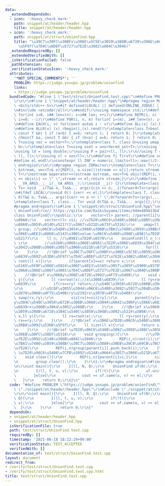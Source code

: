 ```yaml
---
data:
  _extendedDependsOn:
  - icon: ':heavy_check_mark:'
    path: snippet/at/header/header.hpp
    title: snippet/at/header/header.hpp
  - icon: ':heavy_check_mark:'
    path: snippet/at/struct/UnionFind.hpp
    title: "\u30C7\u30FC\u30BFx\u306E\u5C5E\u3059\u308B\u6728\u306E\u6839\u3092\u53D6\
      \u5F97(\u7D4C\u8DEF\u5727\u7E2E\u3082\u884C\u3046)"
  _extendedRequiredBy: []
  _extendedVerifiedWith: []
  _isVerificationFailed: false
  _pathExtension: cpp
  _verificationStatusIcon: ':heavy_check_mark:'
  attributes:
    '*NOT_SPECIAL_COMMENTS*': ''
    PROBLEM: https://judge.yosupo.jp/problem/unionfind
    links:
    - https://judge.yosupo.jp/problem/unionfind
  bundledCode: "#line 1 \"test/struct/UnionFind.test.cpp\"\n#define PROBLEM \"https://judge.yosupo.jp/problem/unionfind\"\
    \r\n\r\n#line 1 \"snippet/at/header/header.hpp\"\n#pragma region Macros\r\n#include\
    \ <bits/stdc++.h>\r\n#if defined(LOCAL) || defined(ONLINE_JUDGE) || defined(_DEBUG)\r\
    \n#include <atcoder/all>\r\n#endif\r\nusing namespace std;\r\n#define REP(i, n)\
    \ for(int i=0, i##_len=(n); i<i##_len; ++i)\r\n#define REPR(i, n) for(int i=(n);\
    \ i>=0; --i)\r\n#define FOR(i, n, m) for(int i=(m), i##_len=(n); i<i##_len; ++i)\r\
    \n#define EACH(i, v) for(const auto& i : v)\r\n#define ALL(x) (x).begin(),(x).end()\r\
    \n#define ALLR(x) (x).rbegin(),(x).rend()\r\ntemplate<class T>bool chmax(T &a,\
    \ const T &b) { if (a<b) { a=b; return 1; } return 0; }\r\ntemplate<class T>bool\
    \ chmin(T &a, const T &b) { if (b<a) { a=b; return 1; } return 0; }\r\ntemplate<class\
    \ T>using vec = vector<T>;\r\ntemplate<class T, class U>using umap = unordered_map<T,\
    \ U>;\r\ntemplate<class T>using uset = unordered_set<T>;\r\nusing ll = long long;\r\
    \nusing ld = long double;\r\nusing P = pair<ll, ll>;\r\n//using T = tuple<ll,\
    \ ll, ll>;\r\nusing vl = vec<ll>;\r\n#define fi first\r\n#define se second\r\n\
    #define el endl\r\nconstexpr ll INF = numeric_limits<ll>::max()/2-1;\r\n#pragma\
    \ endregion\r\n\r\n#pragma region IOMacros\r\ntemplate<class T>\r\nistream &operator>>(istream\
    \ &stream, vec<T>& o){REP(i, o.size())stream >> o[i];return stream;}\r\ntemplate<class\
    \ T>\r\nostream &operator<<(ostream &stream, vec<T>& objs){REP(i, objs.size())stream\
    \ << objs[i] << \" \";stream << el;return stream;}\r\n\r\n#define I(T, ...) ;T\
    \ __VA_ARGS__;__i(__VA_ARGS__);\r\nvoid __i() {}\r\ntemplate<class T, class...\
    \ Ts> void __i(T&& o, Ts&&... args){cin >> o;__i(forward<Ts>(args)...);}\r\n\r\
    \n#ifdef LOCAL\r\nvoid O() {cerr << el;}\r\ntemplate<class T, class... Ts> void\
    \ O(T&& o, Ts&&... args){cerr << o << \" \";O(forward<Ts>(args)...);}\r\n#else\r\
    \ntemplate<class T, class... Ts> void O(T&& o, Ts&&... args){};\r\n#endif\r\n\
    #pragma endregion\r\n#line 1 \"snippet/at/struct/UnionFind.hpp\"\n#pragma region\
    \ UnionFind\r\n// https://qiita.com/DaikiSuyama/items/444e409423bd1b4b83d7\r\n\
    class UnionFind{\r\npublic:\r\n    vector<ll> parent; //parent[i]\u306Fi\u306E\
    \u89AA\r\n    vector<ll> siz; //\u7D20\u96C6\u5408\u306E\u30B5\u30A4\u30BA\u3092\
    \u8868\u3059\u914D\u5217(1\u3067\u521D\u671F\u5316)\r\n    umap<ll,vector<ll>>\
    \ group; //\u96C6\u5408\u3054\u3068\u306B\u7BA1\u7406\u3059\u308B(key:\u96C6\u5408\
    \u306E\u4EE3\u8868\u5143\u3001value:\u96C6\u5408\u306E\u8981\u7D20\u306E\u914D\
    \u5217)\r\n    ll n; //\u8981\u7D20\u6570\r\n    UnionFind(ll n_):n(n_),parent(n_),siz(n_,1){\
    \ \r\n        //\u5168\u3066\u306E\u8981\u7D20\u306E\u6839\u304C\u81EA\u8EAB\u3067\
    \u3042\u308B\u3068\u3057\u3066\u521D\u671F\u5316\r\n        for(ll i=0;i<n;i++){parent[i]=i;}\r\
    \n    }\r\n    //!@brief \u30C7\u30FC\u30BFx\u306E\u5C5E\u3059\u308B\u6728\u306E\
    \u6839\u3092\u53D6\u5F97(\u7D4C\u8DEF\u5727\u7E2E\u3082\u884C\u3046)\r\n    ll\
    \ root(ll x){\r\n        if(parent[x]==x) return x;\r\n        return parent[x]=root(parent[x]);//\u4EE3\
    \u5165\u5F0F\u306E\u5024\u306F\u4EE3\u5165\u3057\u305F\u5909\u6570\u306E\u5024\
    \u306A\u306E\u3067\u3001\u7D4C\u8DEF\u5727\u7E2E\u3067\u304D\u308B\r\n    }\r\n\
    \    //!@brief x\u3068y\u306E\u6728\u3092\u4F75\u5408\r\n    void unite(ll x,ll\
    \ y){\r\n        ll rx=root(x);//x\u306E\u6839\r\n        ll ry=root(y);//y\u306E\
    \u6839\r\n        if(rx==ry) return;//\u540C\u3058\u6728\u306B\u3042\u308B\u6642\
    \r\n        //\u5C0F\u3055\u3044\u96C6\u5408\u3092\u5927\u304D\u3044\u96C6\u5408\
    \u3078\u3068\u4F75\u5408(ry\u2192rx\u3078\u4F75\u5408)\r\n        if(siz[rx]<siz[ry])\
    \ swap(rx,ry);\r\n        siz[rx]+=siz[ry];\r\n        parent[ry]=rx;//x\u3068\
    y\u304C\u540C\u3058\u6728\u306B\u306A\u3044\u6642\u306Fy\u306E\u6839ry\u3092x\u306E\
    \u6839rx\u306B\u3064\u3051\u308B\r\n    }\r\n    //!@brief x\u3068y\u304C\u5C5E\
    \u3059\u308B\u6728\u304C\u540C\u3058\u304B\u3092\u5224\u5B9A\r\n    bool same(ll\
    \ x,ll y){\r\n        ll rx=root(x);\r\n        ll ry=root(y);\r\n        return\
    \ rx==ry;\r\n    }\r\n    //!@brief x\u306E\u7D20\u96C6\u5408\u306E\u30B5\u30A4\
    \u30BA\u3092\u53D6\u5F97\r\n    ll size(ll x){\r\n        return siz[root(x)];\r\
    \n    }\r\n    //!@brief \u7D20\u96C6\u5408\u3092\u305D\u308C\u305E\u308C\u30B0\
    \u30EB\u30FC\u30D7\u5316\r\n    void grouping(){\r\n        //\u7D4C\u8DEF\u5727\
    \u7E2E\u3092\u5148\u306B\u884C\u3046\r\n        REP(i,n)root(i);\r\n        //map\u3067\
    \u7BA1\u7406\u3059\u308B(\u30C7\u30D5\u30A9\u30EB\u30C8\u69CB\u7BC9\u3092\u5229\
    \u7528)\r\n        REP(i,n)group[parent[i]].push_back(i);\r\n    }\r\n    //!@brief\
    \ \u7D20\u96C6\u5408\u7CFB\u3092\u524A\u9664\u3057\u3066\u521D\u671F\u5316\r\n\
    \    void clear(){\r\n        REP(i,n){parent[i]=i;}\r\n        siz=vector<ll>(n,1);\r\
    \n        group.clear();\r\n    }\r\n};\r\n#pragma endregion\n#line 5 \"test/struct/UnionFind.test.cpp\"\
    \n\r\nint main(){\r\n    I(ll, N, Q);\r\n    UnionFind uf(N);\r\n    REP(i, Q){\r\
    \n        I(ll, t, u, v);\r\n        if(!t){\r\n            uf.unite(u, v);\r\n\
    \        }else{\r\n            cout << uf.same(u, v) << el;\r\n        }\r\n \
    \   }\r\n    return 0;\r\n}\n"
  code: "#define PROBLEM \"https://judge.yosupo.jp/problem/unionfind\"\r\n\r\n#include\
    \ \"./snippet/at/header/header.hpp\"\r\n#include \"./snippet/at/struct/UnionFind.hpp\"\
    \r\n\r\nint main(){\r\n    I(ll, N, Q);\r\n    UnionFind uf(N);\r\n    REP(i,\
    \ Q){\r\n        I(ll, t, u, v);\r\n        if(!t){\r\n            uf.unite(u,\
    \ v);\r\n        }else{\r\n            cout << uf.same(u, v) << el;\r\n      \
    \  }\r\n    }\r\n    return 0;\r\n}"
  dependsOn:
  - snippet/at/header/header.hpp
  - snippet/at/struct/UnionFind.hpp
  isVerificationFile: true
  path: test/struct/UnionFind.test.cpp
  requiredBy: []
  timestamp: '2021-06-18 18:22:29+09:00'
  verificationStatus: TEST_ACCEPTED
  verifiedWith: []
documentation_of: test/struct/UnionFind.test.cpp
layout: document
redirect_from:
- /verify/test/struct/UnionFind.test.cpp
- /verify/test/struct/UnionFind.test.cpp.html
title: test/struct/UnionFind.test.cpp
---
```

